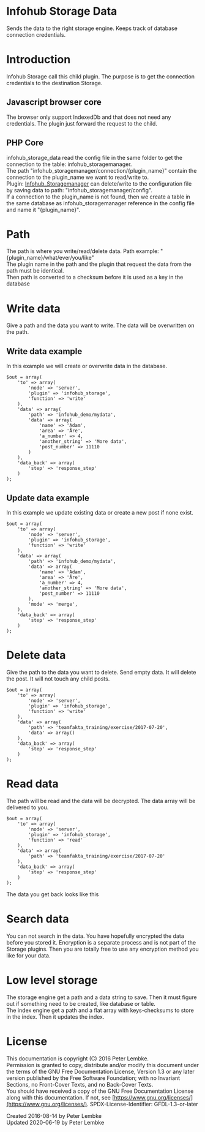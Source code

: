 # Infohub Storage Data
Sends the data to the right storage engine. Keeps track of database connection credentials.  

# Introduction
Infohub Storage call this child plugin. The purpose is to get the connection credentials to the destination Storage.  

## Javascript browser core
The browser only support IndexedDb and that does not need any credentials. The plugin just forward the request to the child. 
    
## PHP Core
infohub_storage_data read the config file in the same folder to get the connection to the table: infohub_storagemanager.  
The path "infohub_storagemanager/connection/{plugin_name}" contain the connection to the plugin_name we want to read/write to.  
Plugin: [Infohub_Storagemanager](plugin,infohub_storagemanager) can delete/write to the configuration file by saving data to path: "infohub_storagemanager/config".  
If a connection to the plugin_name is not found, then we create a table in the same database as infohub_storagemanager reference in the config file and name it "{plugin_name}".  
    
# Path
The path is where you write/read/delete data. Path example: "{plugin_name}/what/ever/you/like"  
The plugin name in the path and the plugin that request the data from the path must be identical.  
Then path is converted to a checksum before it is used as a key in the database  

# Write data
Give a path and the data you want to write.
The data will be overwritten on the path.

## Write data example
In this example we will create or overwrite data in the database.  
    
    $out = array(
        'to' => array(
            'node' => 'server',
            'plugin' => 'infohub_storage',
            'function' => 'write'
        ),
        'data' => array(
            'path' => 'infohub_demo/mydata',
            'data' => array(
                'name' => 'Adam',
                'area' => 'Åre',
                'a_number' => 4,
                'another_string' => 'More data',
                'post_number' => 11110
            )
        ),
        'data_back' => array(
            'step' => 'response_step'
        )
    );

## Update data example
In this example we update existing data or create a new post if none exist. 
    
    $out = array(
        'to' => array(
            'node' => 'server',
            'plugin' => 'infohub_storage',
            'function' => 'write'
        ),
        'data' => array(
            'path' => 'infohub_demo/mydata',
            'data' => array(
                'name' => 'Adam',
                'area' => 'Åre',
                'a_number' => 4,
                'another_string' => 'More data',
                'post_number' => 11110
            ),
            'mode' => 'merge',
        ),
        'data_back' => array(
            'step' => 'response_step'
        )
    );

# Delete data
Give the path to the data you want to delete. Send empty data. It will delete the post. It will not touch any child posts.  

    $out = array(
        'to' => array(
            'node' => 'server',
            'plugin' => 'infohub_storage',
            'function' => 'write'
        ),
        'data' => array(
            'path' => 'teamfakta_training/exercise/2017-07-20',
            'data' => array()
        ),
        'data_back' => array(
            'step' => 'response_step'
        )
    );

# Read data
The path will be read and the data will be decrypted. The data array will be delivered to you.  

    $out = array(
        'to' => array(
            'node' => 'server',
            'plugin' => 'infohub_storage',
            'function' => 'read'
        ),
        'data' => array(
            'path' => 'teamfakta_training/exercise/2017-07-20'
        ),
        'data_back' => array(
            'step' => 'response_step'
        )
    );

The data you get back looks like this  



# Search data
You can not search in the data. You have hopefully encrypted the data before you stored it.
Encryption is a separate process and is not part of the Storage plugins. Then you are totally free to use any encryption method you like for your data.

# Low level storage
The storage engine get a path and a data string to save. Then it must figure out if something need to be created, like database or table.  
The index engine get a path and a flat array with keys-checksums to store in the index. Then it updates the index.  

# License
This documentation is copyright (C) 2016 Peter Lembke.  
Permission is granted to copy, distribute and/or modify this document under the terms of the GNU Free Documentation License, Version 1.3 or any later version published by the Free Software Foundation; with no Invariant Sections, no Front-Cover Texts, and no Back-Cover Texts.  
You should have received a copy of the GNU Free Documentation License along with this documentation. If not, see [https://www.gnu.org/licenses/](https://www.gnu.org/licenses/).  SPDX-License-Identifier: GFDL-1.3-or-later  

Created 2016-08-14 by Peter Lembke  
Updated 2020-06-19 by Peter Lembke  
